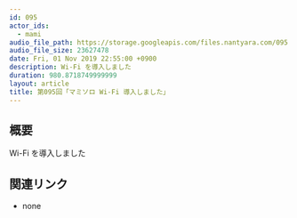 ```yaml
---
id: 095
actor_ids:
  - mami
audio_file_path: https://storage.googleapis.com/files.nantyara.com/095.mp3
audio_file_size: 23627478
date: Fri, 01 Nov 2019 22:55:00 +0900
description: Wi-Fi を導入しました
duration: 980.8718749999999
layout: article
title: 第095回「マミソロ Wi-Fi 導入しました」
---
```

## 概要

Wi-Fi を導入しました

## 関連リンク

* none
